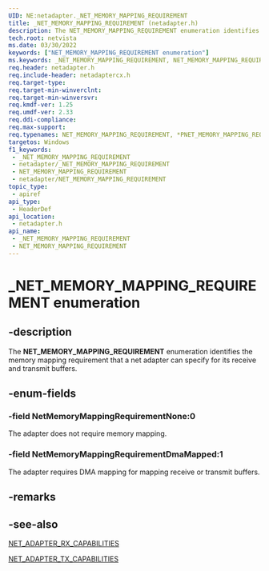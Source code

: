 ```yaml
---
UID: NE:netadapter._NET_MEMORY_MAPPING_REQUIREMENT
title: _NET_MEMORY_MAPPING_REQUIREMENT (netadapter.h)
description: The NET_MEMORY_MAPPING_REQUIREMENT enumeration identifies the memory mapping requirement that a net adapter can specify for its receive and transmit buffers.
tech.root: netvista
ms.date: 03/30/2022
keywords: ["NET_MEMORY_MAPPING_REQUIREMENT enumeration"]
ms.keywords: _NET_MEMORY_MAPPING_REQUIREMENT, NET_MEMORY_MAPPING_REQUIREMENT, *PNET_MEMORY_MAPPING_REQUIREMENT,
req.header: netadapter.h
req.include-header: netadaptercx.h
req.target-type: 
req.target-min-winverclnt: 
req.target-min-winversvr: 
req.kmdf-ver: 1.25
req.umdf-ver: 2.33 
req.ddi-compliance: 
req.max-support: 
req.typenames: NET_MEMORY_MAPPING_REQUIREMENT, *PNET_MEMORY_MAPPING_REQUIREMENT
targetos: Windows
f1_keywords:
 - _NET_MEMORY_MAPPING_REQUIREMENT
 - netadapter/_NET_MEMORY_MAPPING_REQUIREMENT
 - NET_MEMORY_MAPPING_REQUIREMENT
 - netadapter/NET_MEMORY_MAPPING_REQUIREMENT
topic_type:
 - apiref
api_type:
 - HeaderDef
api_location:
 - netadapter.h
api_name:
 - _NET_MEMORY_MAPPING_REQUIREMENT
 - NET_MEMORY_MAPPING_REQUIREMENT
---
```


# _NET_MEMORY_MAPPING_REQUIREMENT enumeration


## -description

The **NET_MEMORY_MAPPING_REQUIREMENT** enumeration identifies the memory mapping requirement that a net adapter can specify for its receive and transmit buffers.

## -enum-fields

### -field NetMemoryMappingRequirementNone:0 

The adapter does not require memory mapping.

### -field NetMemoryMappingRequirementDmaMapped:1 

The adapter requires DMA mapping for mapping receive or transmit buffers.

## -remarks

## -see-also

[NET_ADAPTER_RX_CAPABILITIES](ns-netadapter-_net_adapter_rx_capabilities.md)

[NET_ADAPTER_TX_CAPABILITIES](ns-netadapter-_net_adapter_tx_capabilities.md)

